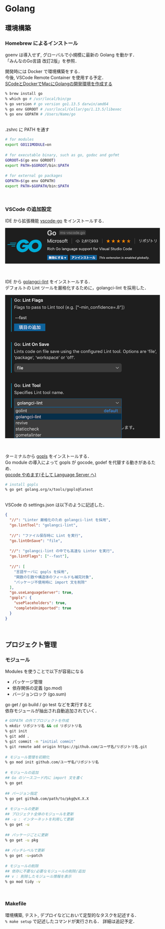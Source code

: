 # Golang

## 環境構築

### Homebrew によるインストール

goenv は導入せず, グローバルで小規模に最新の Golang を動かす．  
「みんなのGo言語 改訂2版」を参照．  

開発時には Docker で環境構築をする．  
今後, VSCode Remote Container を使用する予定．  
[SCodeとDockerでMacにGolangの開発環境を作成する](https://dev.classmethod.jp/devenv/vscode-remote-containers-golang/)

```zsh
% brew install go
% which go # /usr/local/bin/go
% go version # go version go1.13.5 darwin/amd64
% go env GOROOT # /usr/local/Cellar/go/1.13.5/libexec
% go env GOPATH # /Users/Name/go
```

<br>
.zshrc に PATH を通す

```zsh
# for modules
export GO111MODULE=on

# for executable binary, such as go, godoc and gofmt
GOROOT=$(go env GOROOT)
export PATH=$GOROOT/bin:$PATH

# for external go packages
GOPATH=$(go env GOPATH)
export PATH=$GOPATH/bin:$PATH
```

<br>

### VSCode の追加設定

IDE から拡張機能 [vscode-go](https://github.com/microsoft/vscode-go) をインストールする．

![vcode-go](/images/vscode-go.png)

<br>

IDE から [golangci-lint](https://github.com/golangci/golangci) をインストールする．  
デフォルトの Lint ツールを厳格化するために，golangci-lint を採用した．

![golangci-lint](/images/golangci-lint.png)

<br>

ターミナルから [gopls](https://github.com/golang/tools/blob/master/gopls/doc/user.md) をインストールする．  
Go module の導入によって gopls が gocode, godef を代替する動きがあるため．  
[gocode やめます(そして Language Server へ)](https://mattn.kaoriya.net/software/lang/go/20181217000056.htm)

```zsh
# install gopls
% go get golang.org/x/tools/gopls@latest
```

<br>
VSCode の settings.json は以下のように記述した．

```json
{
  "//": "Linter 厳格化のため golangci-lint を採用",
  "go.lintTool": "golangci-lint",

  "//": "ファイル保存時に Lint を実行",
  "go.lintOnSave": "file",

  "//": "golangci-lint の中でも高速な Linter を実行",
  "go.lintFlags": ["--fast"],

  "//": [
    "言語サーバに gopls を採用",
    "関数の引数や構造体のフィールドも補完対象",
    "パッケージ不使用時に import 文を削除"
  ],
  "go.useLanguageServer": true,
  "gopls": {
    "usePlaceholders": true,
    "completeUnimported": true
  }
}
```

<br>

## プロジェクト管理

### モジュール

Modules を使うことで以下が容易になる

- パッケージ管理
- 依存関係の定義 (go.mod)
- バージョンロック (go.sum)

go get / go build / go test などを実行すると  
依存モジュールが抽出され自動追加されていく．

```zsh
# GOPATH の外でプロジェクトを作成
% mkdir リポジトリ名 && cd リポジトリ名
% git init
% git add .
% git commit -m "initial commit"
% git remote add origin https://github.com/ユーザ名/リポジトリ名.git

# モジュール管理を初期化
% go mod init github.com/ユーザ名/リポジトリ名

# モジュールの追加
## Go のソースコード内に import 文を書く
% go get

## バージョン指定
% go get github.com/path/to/pkg@vX.X.X

# モジュールの更新
## プロジェクト全体のモジュールを更新
## -u : インターネットを利用して更新
% go get -u

## パッケージごとに更新
% go get -u pkg

## パッチレベルで更新
% go get -u=patch

# モジュールの削除
## 依存に不要な/必要なモジュールの削除/追加
## v : 削除したモジュール情報を表示
% go mod tidy -v
```

<br>

### Makefile

環境構築, テスト, デプロイなどにおいて定型的なタスクを記述する．  
`% make setup` で記述したコマンドが実行される．
詳細は追記予定．
